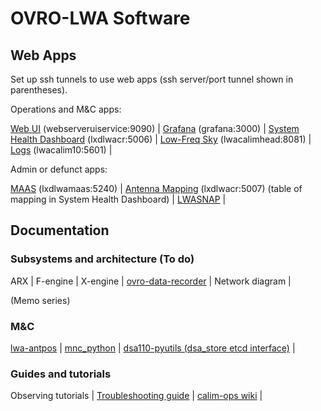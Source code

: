 # OVRO-LWA Software

## Web Apps

Set up ssh tunnels to use web apps (ssh server/port tunnel shown in parentheses).

Operations and M&C apps:

[Web UI](http://localhost:9090) (webserveruiservice:9090) |
[Grafana](http://localhost:3000) (grafana:3000) |
[System Health Dashboard](http://localhost:5006/LWA_dashboard) (lxdlwacr:5006) |
[Low-Freq Sky](http://localhost:8081) (lwacalimhead:8081) |
[Logs](http://localhost:5601) (lwacalim10:5601) |

Admin or defunct apps:

[MAAS](http://localhost:5240) (lxdlwamaas:5240) |
[Antenna Mapping](http://127.0.0.1:5007/?hip.load_uri=%22.%22&hip.filters=%5B%5D&hip.color_by=%22antnum%22&hip.PARALLEL_PLOT.order=%5B%22antnum%22%2C%22pola_fee%22%2C%22polb_fee%22%2C%22arx_address%22%2C%22pola_arx_channel%22%2C%22polb_arx_channel%22%2C%22snap2_hostname%22%2C%22pola_digitizer_channel%22%2C%22polb_digitizer_channel%22%5D) (lxdlwacr:5007) (table of mapping in System Health Dashboard) |
[LWASNAP](http://greghell.github.io/LWASNAP/) |


## Documentation

### Subsystems and architecture (To do)

ARX | F-engine | X-engine | [ovro-data-recorder](https://ovro-data-recorder.readthedocs.io/en/latest/) | Network diagram |

(Memo series)

### M&C

[lwa-antpos](https://ovro-lwa.github.io/lwa-antpos) | [mnc_python](https://ovro-lwa.github.io/mnc_python) | [dsa110-pyutils (dsa_store etcd interface)](https://github.com/dsa110/dsa110-pyutils) |

### Guides and tutorials

Observing tutorials | [Troubleshooting guide](https://github.com/ovro-lwa/lwa-issues/wiki/Troubleshooting-Guide-(what-if...)) | [calim-ops wiki](https://github.com/ovro-lwa/calim-ops/wiki) |
